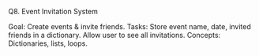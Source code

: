 Q8. Event Invitation System

Goal: Create events & invite friends.
Tasks:
Store event name, date, invited friends in a dictionary.
Allow user to see all invitations.
Concepts: Dictionaries, lists, loops.